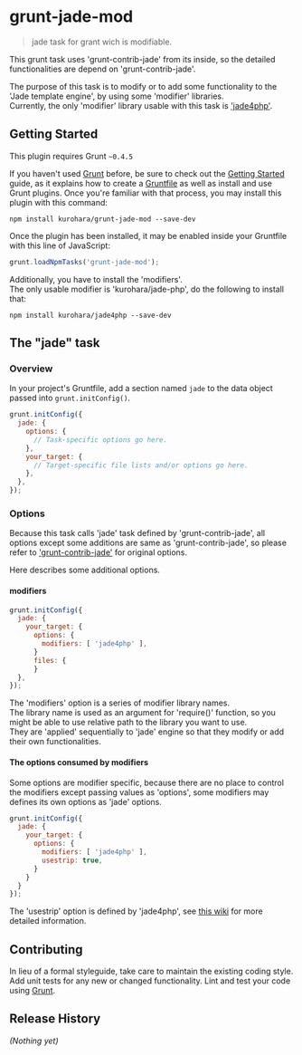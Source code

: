 # grunt-jade-mod

> jade task for grant wich is modifiable.  

This grunt task uses 'grunt-contrib-jade' from its inside, so the detailed functionalities are depend on 'grunt-contrib-jade'.  

The purpose of this task is to modify or to add some functionality to the 'Jade template engine', by using some 'modifier' libraries.  
Currently, the only 'modifier' library usable with this task is ['jade4php'](https://github.com/kurohara/jade4php).  

## Getting Started
This plugin requires Grunt `~0.4.5`

If you haven't used [Grunt](http://gruntjs.com/) before, be sure to check out the [Getting Started](http://gruntjs.com/getting-started) guide, as it explains how to create a [Gruntfile](http://gruntjs.com/sample-gruntfile) as well as install and use Grunt plugins. Once you're familiar with that process, you may install this plugin with this command:

```shell
npm install kurohara/grunt-jade-mod --save-dev
```

Once the plugin has been installed, it may be enabled inside your Gruntfile with this line of JavaScript:

```js
grunt.loadNpmTasks('grunt-jade-mod');
```

Additionally, you have to install the 'modifiers'.  
The only usable modifier is 'kurohara/jade-php', do the following to install that:

```shell
npm install kurohara/jade4php --save-dev
```

## The "jade" task

### Overview
In your project's Gruntfile, add a section named `jade` to the data object passed into `grunt.initConfig()`.

```js
grunt.initConfig({
  jade: {
    options: {
      // Task-specific options go here.
    },
    your_target: {
      // Target-specific file lists and/or options go here.
    },
  },
});
```

### Options
Because this task calls 'jade' task defined by 'grunt-contrib-jade', all options except some additions are same as 'grunt-contrib-jade', so please refer to ['grunt-contrib-jade'](https://github.com/gruntjs/grunt-contrib-jade) for original options.

Here describes some additional options.
#### modifiers

```js
grunt.initConfig({
  jade: {
    your_target: {
      options: {
        modifiers: [ 'jade4php' ],
      }
      files: {
      }
  },
});
```

The 'modifiers' option is a series of modifier library names.  
The library name is used as an argument for 'require()' function, so you might be able to use relative path to the library you want to use.  
They are 'applied' sequentially to 'jade' engine so that they modify or add their own functionalities.  

#### The options consumed by modifiers
Some options are modifier specific, because there are no place to control the modifiers except passing values as 'options', some modifiers may defines its own options as 'jade' options.  

```js
grunt.initConfig({
  jade: {
    your_target: {
      options: {
        modifiers: [ 'jade4php' ],
        usestrip: true,
      }
    }
  }
});
```

The 'usestrip' option is defined by 'jade4php', see [this wiki](https://github.com/kurohara/jade-php/wiki) for more detailed information.

## Contributing
In lieu of a formal styleguide, take care to maintain the existing coding style. Add unit tests for any new or changed functionality. Lint and test your code using [Grunt](http://gruntjs.com/).

## Release History
_(Nothing yet)_
